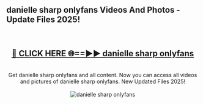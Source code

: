 <h2>danielle sharp onlyfans Videos And Photos - Update Files 2025!</h2>
<br>
<div align="center">
<h2><a href="https://linkcuts.com/hfmhzwbr" rel="nofollow">🔴 CLICK HERE 🌐==►► danielle sharp onlyfans</a></h2>
<br>
Get danielle sharp onlyfans and all content. Now you can access all videos and pictures of danielle sharp onlyfans. New Updated Files 2025!
<br>
<br>
<a href="https://linkcuts.com/hfmhzwbr" rel="nofollow" data-target="animated-image.originalLink"><img src="https://i.ibb.co.com/WyWwxjT/player-gif2.gif" alt="danielle sharp onlyfans" style="max-width: 100%; display: inline-block;" data-target="animated-image.originalImage"></a>
</div>
<br>